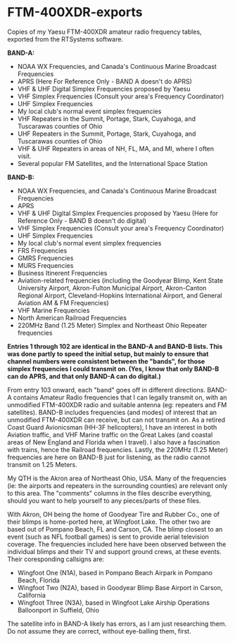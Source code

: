 # FTM-400XDR-exports
Copies of my Yaesu FTM-400XDR amateur radio frequency tables, exported from the RTSystems software.

**BAND-A:**
- NOAA WX Frequencies, and Canada's Continuous Marine Broadcast Frequencies
- APRS (Here For Reference Only - BAND A doesn't do APRS)
- VHF & UHF Digital Simplex Frequencies proposed by Yaesu
- VHF Simplex Frequencies (Consult your area's Frequency Coordinator)
- UHF Simplex Frequencies
- My local club's normal event simplex frequencies
- VHF Repeaters in the Summit, Portage, Stark, Cuyahoga, and Tuscarawas counties of Ohio
- UHF Repeaters in the Summit, Portage, Stark, Cuyahoga, and Tuscarawas counties of Ohio
- VHF & UHF Repeaters in areas of NH, FL, MA, and MI, where I often visit.
- Several popular FM Satellites, and the International Space Station

**BAND-B:**
- NOAA WX Frequencies, and Canada's Continuous Marine Broadcast Frequencies
- APRS
- VHF & UHF Digital Simplex Frequencies proposed by Yaesu (Here for Reference Only - BAND B doesn't do digital)
- VHF Simplex Frequencies (Consult your area's Frequency Coordinator)
- UHF Simplex Frequencies
- My local club's normal event simplex frequencies
- FRS Frequencies
- GMRS Frequencies
- MURS Frequencies
- Business Itinerent Frequencies
- Aviation-related frequencies (including the Goodyear Blimp, Kent State University Airport, Akron-Fulton Municipal Airport, Akron-Canton Regional Airport, Cleveland-Hopkins International Airport, and General Aviation AM & FM Frequencies)
- VHF Marine Frequencies
- North American Railroad Frequencies
- 220MHz Band (1.25 Meter) Simplex and Northeast Ohio Repeater frequencies

**Entries 1 through 102 are identical in the BAND-A and BAND-B lists.  This was done partly to speed the initial setup, but mainly to ensure that channel numbers were consistent between the "bands", for those simplex frequencies I could transmit on.  (Yes, I know that only BAND-B can do APRS, and that only BAND-A can do digital.)**

From entry 103 onward, each "band" goes off in different directions.  BAND-A contains Amateur Radio frequencies that I can legally transmit on, with an unmodified FTM-400XDR radio and suitable antenna (eg: repeaters and FM satellites).  BAND-B includes frequencies (and modes) of interest that an unmodified FTM-400XDR can receive, but can not transmit on.  As a retired Coast Guard Avionicsman (HH-3F helicopters), I have an interest in both Aviation traffic, and VHF Marine traffic on the Great Lakes (and coastal areas of New England and Florida when I travel).  I also have a fascination with trains, hence the Railroad frequencies.  Lastly, the 220MHz (1.25 Meter) frequencies are here on BAND-B just for listening, as the radio cannot transmit on 1.25 Meters.

My QTH is the Akron area of Northeast Ohio, USA.  Many of the frequencies (ie: the airports and repeaters in the surrounding counties) are relevant only to this area.  The "comments" columns in the files describe everything, should you want to help yourself to any pieces/parts of these files.

With Akron, OH being the home of Goodyear Tire and Rubber Co., one of their blimps is home-ported here, at Wingfoot Lake.  The other two are based out of Pompano Beach, FL and Carson, CA.  The blimp closest to an event (such as NFL football games) is sent to provide aerial television coverage.  The frequencies included here have been observed between the individual blimps and their TV and support ground crews, at these events.  Their coresponding callsigns are:
- Wingfoot One (N1A), based in Pompano Beach Airpark in Pompano Beach, Florida
- Wingfoot Two (N2A), based in Goodyear Blimp Base Airport in Carson, California
- Wingfoot Three (N3A), based in Wingfoot Lake Airship Operations Balloonport in Suffield, Ohio

The satellite info in BAND-A likely has errors, as I am just researching them.  Do not assume they are correct, without eye-balling them, first.
